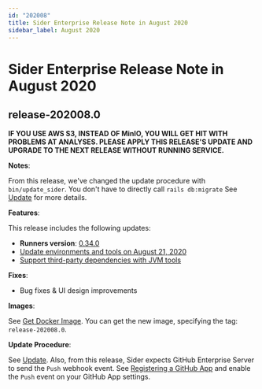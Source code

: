 ```yaml
---
id: "202008"
title: Sider Enterprise Release Note in August 2020
sidebar_label: August 2020
---
```


# Sider Enterprise Release Note in August 2020

## release-202008.0

**IF YOU USE AWS S3, INSTEAD OF MinIO, YOU WILL GET HIT WITH PROBLEMS AT ANALYSES. PLEASE APPLY THIS RELEASE'S UPDATE AND UPGRADE TO THE NEXT RELEASE WITHOUT RUNNING SERVICE.**

**Notes**:

From this release, we've changed the update procedure with `bin/update_sider`. You don't have to directly call `rails db:migrate` See [Update](../updating.md) for more details.

**Features**:

This release includes the following updates:

- **Runners version**: [0.34.0](https://github.com/sider/runners/releases/tag/0.34.0)
- [Update environments and tools on August 21, 2020](../../news/2020.md#update-environments-and-tools-on-august-21-2020)
- [Support third-party dependencies with JVM tools](../../news/2020.md#support-third-party-dependencies-with-jvm-tools)

**Fixes**:

- Bug fixes & UI design improvements

**Images**:

See [Get Docker Image](../installation.md#get-docker-image). You can get the new image, specifying the tag: `release-202008.0`.

**Update Procedure**:

See [Update](../updating.md). Also, from this release, Sider expects GitHub Enterprise Server to send the `Push` webhook event. See [Registering a GitHub App](../github.md#registering-a-github-app) and enable the `Push` event on your GitHub App settings.
